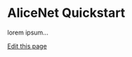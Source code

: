 # AliceNet Quickstart

lorem ipsum...

[Edit this page](https://github.com/MadBase/alice-docs-hub/tree/main/src/pages/quickstart.md)